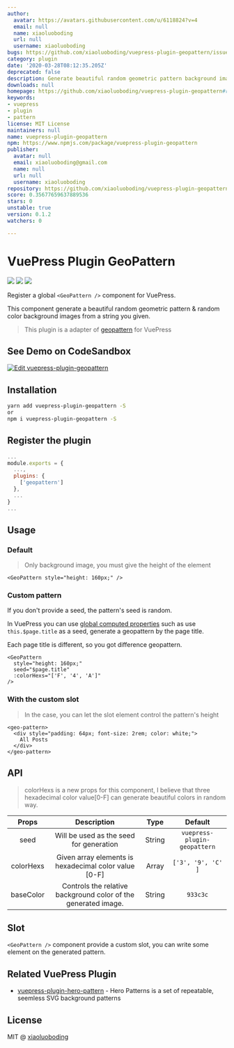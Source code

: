 ```yaml
---
author:
  avatar: https://avatars.githubusercontent.com/u/6118824?v=4
  email: null
  name: xiaoluoboding
  url: null
  username: xiaoluoboding
bugs: https://github.com/xiaoluoboding/vuepress-plugin-geopattern/issues
category: plugin
date: '2020-03-28T08:12:35.205Z'
deprecated: false
description: Generate beautiful random geometric pattern background images.
downloads: null
homepage: https://github.com/xiaoluoboding/vuepress-plugin-geopattern#readme
keywords:
- vuepress
- plugin
- pattern
license: MIT License
maintainers: null
name: vuepress-plugin-geopattern
npm: https://www.npmjs.com/package/vuepress-plugin-geopattern
publisher:
  avatar: null
  email: xiaoluoboding@gmail.com
  name: null
  url: null
  username: xiaoluoboding
repository: https://github.com/xiaoluoboding/vuepress-plugin-geopattern
score: 0.35677659637889536
stars: 0
unstable: true
version: 0.1.2
watchers: 0

---
```


# VuePress Plugin GeoPattern

<p align="left">
  <a href="https://www.npmjs.com/package/vuepress-plugin-geopattern"><img src="https://img.shields.io/npm/v/vuepress-plugin-geopattern.svg?maxAge=2592000"></a>
  <a href="https://www.npmjs.com/package/vuepress-plugin-geopattern"><img src="https://img.shields.io/npm/dt/vuepress-plugin-geopattern.svg"></a>
  <a href="https://raw.githubusercontent.com/vueblocks/vuepress-plugin-geopattern/master/LICENSE"><img src="https://img.shields.io/badge/license-MIT-blue.svg"></a>
</p>

Register a global `<GeoPattern />` component for VuePress.

This component generate a beautiful random geometric pattern & random color background images from a string you given.

> This plugin is a adapter of [geopattern](https://github.com/btmills/geopattern) for VuePress

## See Demo on CodeSandbox

[![Edit vuepress-plugin-geopattern](https://codesandbox.io/static/img/play-codesandbox.svg)](https://codesandbox.io/s/vuepress-plugin-geopattern-twidv?fontsize=14&hidenavigation=1&theme=dark)

## Installation

```bash
yarn add vuepress-plugin-geopattern -S
or
npm i vuepress-plugin-geopattern -S
```

## Register the plugin

```js
...
module.exports = {
  ...,
  plugins: {
    ['geopattern']
  },
  ...
}
...
```

## Usage

### Default

> Only background image, you must give the height of the element

```vue
<GeoPattern style="height: 160px;" />
```

### Custom pattern

If you don't provide a seed, the pattern's seed is random.

In VuePress you can use [global computed properties](https://vuepress.vuejs.org/guide/global-computed.html) such as use `this.$page.title` as a seed, generate a geopattern by the page title.

Each page title is different, so you got difference geopattern.

```vue
<GeoPattern
  style="height: 160px;"
  seed="$page.title"
  :colorHexs="['F', '4', 'A']"
/>
```

### With the custom slot

> In the case, you can let the slot element control the pattern's height

```vue
<geo-pattern>
  <div style="padding: 64px; font-size: 2rem; color: white;">
    All Posts
  </div>
</geo-pattern>
```

## API

> colorHexs is a new props for this component, I believe that three hexadecimal color value[0-F] can generate beautiful colors in random way.

| Props | Description | Type | Default |
| :---: | :---------: | :--: | :-----: |
| seed | Will be used as the seed for generation | String | `vuepress-plugin-geopattern` |
| colorHexs | Given array elements is hexadecimal color value [0-F] | Array | `['3', '9', 'C' ]` |
| baseColor | Controls the relative background color of the generated image. | String | `933c3c` |

## Slot

`<GeoPattern />` component provide a custom slot, you can write some element on the generated pattern.

## Related VuePress Plugin

* [vuepress-plugin-hero-pattern](https://github.com/xiaoluoboding/vuepress-plugin-hero-pattern) - Hero Patterns is a set of repeatable, seemless SVG background patterns

## License

MIT @ [xiaoluoboding](https://github.com/xiaoluoboding)
